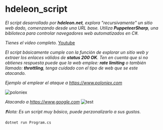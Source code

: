 # hdeleon_script
*El script desarrollado por **hdeleon.net**, explora "recursivamente" un sitio web dado, comenzando desde una URL base. Utiliza **PuppeteerSharp**, una biblioteca para controlar navegadores web automatizados en C#.*

*Tienes el video completo.*
[Youtube](https://www.youtube.com/watch?v=nwPCmrkSKqE)

*El script básicamente cumple con la función de explorar un sitio web y extraer los enlaces válidos de **status 200 OK**. Ten en cuenta que si no obtienes respuesta puede que la web emplee: **rate limiting** o también llamado: **throttling**, tenga cuidado con el tipo de web que se este atacando.*

*Ejemplo al emplear el ataque a https://www.poloniex.com*

![poloniex](https://github.com/4D7220426C7565/hdeleon_script/assets/171493198/9856b5ea-fd2b-42b0-9820-ff07121dcff4)

*Atacando a https://www.google.com*
![test](https://github.com/4D7220426C7565/hdeleon_script/assets/171493198/6a969599-4c6f-44b9-80a1-9f39fb0d2429)

*❗Nota: Es un script muy básico, puede perzonalizarlo a sus gustos.*

```sh
dotnet run Program.cs
```
